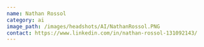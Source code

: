```yaml
---
name: Nathan Rossol
category: ai
image_path: /images/headshots/AI/NathanRossol.PNG
contact: https://www.linkedin.com/in/nathan-rossol-131092143/
---
```

